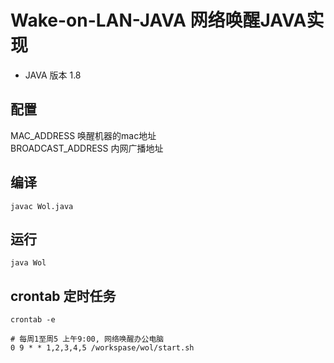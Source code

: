 # Wake-on-LAN-JAVA 网络唤醒JAVA实现

- JAVA 版本 1.8

## 配置
MAC_ADDRESS       唤醒机器的mac地址  
BROADCAST_ADDRESS 内网广播地址

## 编译
```shell
javac Wol.java
```

## 运行
```shell
java Wol
```

## crontab 定时任务
```
crontab -e
```
```
# 每周1至周5 上午9:00, 网络唤醒办公电脑
0 9 * * 1,2,3,4,5 /workspase/wol/start.sh
```
